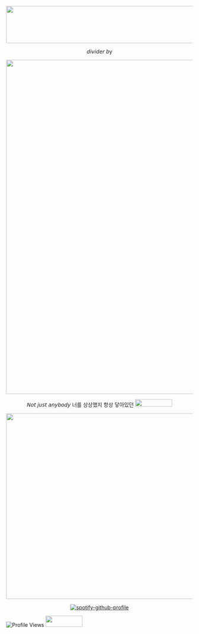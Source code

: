 <p align="center">   <img width="900x717" height=100" src=https://github.com/fallenbutterfly/lyrxqss-2/blob/9b0c9fa99ca48aa59991183b73227e1f1f4c48e9/tumblr_f988f6c4ad86c54c9207caf882a90834_6353daf4_540.gif>
</p> </p><p align="center"> 𝘥𝘪𝘷𝘪𝘥𝘦𝘳 𝘣y 
   


<p align="center">   <img width="600x900" height="900" src=https://github.com/fallenbutterfly/lyrxqss-2/blob/689450e5b74957409e65c068e4252d7f19c746f8/1x%20Nostalgic%20K-pop%20Y2K%20Stickers%20Water%20Bottle%20Stickers%20Girl%20Group%20Stickers%20K-pop%20Decal%20Y2K%20Style%20Haerin%20Sticker%20Laptop%20Sticker%20Gift-Photoroom.png>
</p></p><p align="center">𝘕𝘰𝘵 𝘫𝘶𝘴𝘵 𝘢𝘯𝘺𝘣𝘰𝘥𝘺 너를 상상했지
항상 닿아있던
 <img width="100x100" height="20" src=https://64.media.tumblr.com/1ed9acdc6c7ccb2db2bad2951580c1ab/2f692420ece9ceb5-97/s75x75_c1/5a3d1169e7d9818b2f3886b836447518d1eeae97.gif>
</p>

<p align="center">   <img width="900x417" height="500" src=https://github.com/fallenbutterfly/lyrxqss-2/blob/38890edb460e8fb8e62704266f18360eca3e4e51/tumblr_4be3429ac4e65163dec5ed1c8a8c56b5_2d3f6552_2048%20(1).gif>
</p>





<p align="center"![Profile Views](https://komarev.com/ghpvc/?username=lyrxqss&color=green&label=delusus)


  [![spotify-github-profile](https://spotify-github-profile.kittinanx.com/api/view?uid=cgo1nbhfibb223rkc10kxe6p1&cover_image=true&theme=natemoo-re&show_offline=true&background_color=121212&interchange=true&bar_color=53b14f&bar_color_cover=false)](https://spotify-github-profile.kittinanx.com/api/view?uid=cgo1nbhfibb223rkc10kxe6p1&redirect=true)

![Profile Views](https://komarev.com/ghpvc/?username=lyrxqss&color=blue&label=bunnies) <img width="100x100" height="30" src=https://64.media.tumblr.com/edb1aa4ae23592c196c38cf631d44402/f7f35962258ebe0c-41/s75x75_c1/a7b4c7390f07c03b17cd5f99b176ec0ebd4898a8.gif>
</p>
</p>

